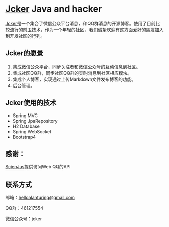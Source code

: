 # [Jcker](http://www.jcker.org) Java and hacker
[Jcker](http://www.jcker.org)是一个集合了微信公众平台消息，和QQ群消息的开源博客。使用了目前比较流行的前卫技术，作为一个年轻的社区，我们诚挚欢迎有这方面爱好的朋友加入到开发社区的行列。

## Jcker的愿景
1. 集成微信公众平台，同步关注者和微信公众号的互动信息到社区。
2. 集成社区QQ群，同步社区QQ群的实时消息到社区相应模块。
3. 集成个人博客，实现通过上传Markdown文件发布博客的功能。
4. 后台管理。

## Jcker使用的技术
* Spring MVC
* Spring JpaRepository
* H2 Database
* Spring WebSocket
* Bootstrap4

## 感谢： 
[ScienJus](https://github.com/ScienJus/smartqq/ "SmartQQ API")提供访问Web QQ的API

## 联系方式 
邮箱：helloalanturing@gmail.com

QQ群：461217554

微信公众号：jcker
